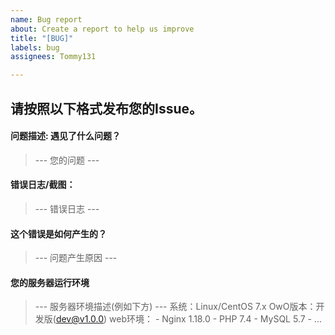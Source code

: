 ```yaml
---
name: Bug report
about: Create a report to help us improve
title: "[BUG]"
labels: bug
assignees: Tommy131

---
```


请按照以下格式发布您的Issue。
------


#### 问题描述: 遇见了什么问题？
> --- 您的问题 ---


#### 错误日志/截图：
> --- 错误日志 ---

#### 这个错误是如何产生的？
> --- 问题产生原因 ---

#### 您的服务器运行环境
> --- 服务器环境描述(例如下方) ---
系统：Linux/CentOS 7.x
OwO版本：开发版(dev@v1.0.0)
web环境：
    - Nginx 1.18.0
    - PHP 7.4
    - MySQL 5.7
    - ...
